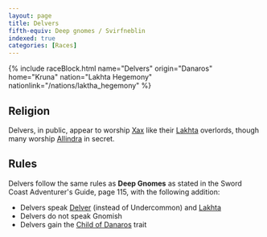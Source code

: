```yaml
---
layout: page
title: Delvers
fifth-equiv: Deep gnomes / Svirfneblin
indexed: true
categories: [Races]
---
```


{% include raceBlock.html name="Delvers" origin="Danaros" home="Kruna" nation="Lakhta Hegemony" nationlink="/nations/laktha_hegemony" %}

## Religion

Delvers, in public, appear to worship [Xax](/pantheons/the_unscathed) like their [Lakhta](/races/lakhta) overlords, though
many worship [Allindra](/pantheons/the_unscathed) in secret.

## Rules

Delvers follow the same rules as **Deep Gnomes** as stated in the Sword Coast Adventurer's Guide, page 115, with the following addition:

- Delvers speak [Delver](/general/languages) (instead of Undercommon) and [Lakhta](/general/languages)
- Delvers do not speak Gnomish
- Delvers gain the [Child of Danaros](/rules/child_of_danaros) trait
